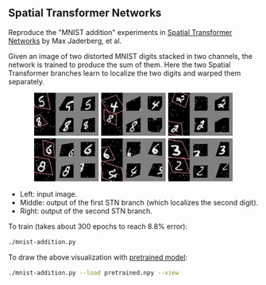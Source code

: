 ## Spatial Transformer Networks

Reproduce the "MNIST addition" experiments in
[Spatial Transformer Networks](https://arxiv.org/abs/1506.02025)
by Max Jaderberg, et al.

Given an image of two distorted MNIST digits stacked in two channels, the network is trained to
produce the sum of them.
Here the two Spatial Transformer branches learn to localize the two digits
and warped them separately.

<p align="center"> <img src="./demo.jpg" width="400"> </p>

* Left: input image.
* Middle: output of the first STN branch (which localizes the second digit).
* Right: output of the second STN branch.

To train (takes about 300 epochs to reach 8.8% error):
```bash
./mnist-addition.py
```

To draw the above visualization with [pretrained model](https://drive.google.com/drive/folders/0B9IPQTvr2BBkUWM3X0hDZHJtTmc?usp=sharing):
```bash
./mnist-addition.py --load pretrained.npy --view
```
